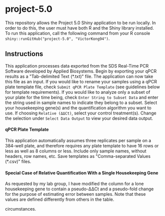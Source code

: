 # project-5.0
This repository allows the Project 5.0 Shiny application to be run locally. In
order to do this, the user must have both R and the Shiny library installed. To
run this application, call the following command from your R console
`shiny::runGitHub("project-5.0", "VictorKong94")`.

## Instructions
This application processes data exported from the SDS Real-Time PCR Software
developed by Applied Biosystems. Begin by exporting your qPCR results as a
"Tab-delimited Text (*.txt)" file. The application can now take this file as an
input. If you would like to rename your samples using a qPCR plate template
file, check `Submit qPCR Plate Template` (see guidelines below for template
requirements). If you would like to analyze only a subset of your plate for the
time being, check `Enter String to Subset Data` and enter the string used in
sample names to indicate they belong to a subset. Select your housekeeping
gene(s) and the quantification algorithm you want to use. If choosing `Relative
(ΔΔCt)`, select your control treatment(s). Change the selection under `Select
Data Output` to view your desired data output.

#### qPCR Plate Template
This application automatically assumes three replicates per sample on a 384-well
plate, and therefore requires any plate template to have 16 rows or less as well
as 8 columns or less. Include only sample names, without headers, row names,
etc. Save templates as "Comma-separated Values (*.csv)" files.

#### Special Case of Relative Quantification With a Single Housekeeping Gene
As requested by my lab group, I have modified the column for a lone housekeeping
gene to contain a pseudo-ΔΔCt and a pseudo-fold change for the purpose of
estimating error between samples. Note that these values are defined differently
from others in the table.

circumstances.
